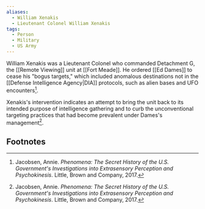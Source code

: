 ```yaml
---
aliases:
  - William Xenakis
  - Lieutenant Colonel William Xenakis
tags:
  - Person
  - Military
  - US Army
---
```

William Xenakis was a Lieutenant Colonel who commanded Detachment G, the [[Remote Viewing]] unit at [[Fort Meade]]. He ordered [[Ed Dames]] to cease his "bogus targets," which included anomalous destinations not in the [[Defense Intelligence Agency|DIA]] protocols, such as alien bases and UFO encounters[^1].

Xenakis's intervention indicates an attempt to bring the unit back to its intended purpose of intelligence gathering and to curb the unconventional targeting practices that had become prevalent under Dames's management[^1].

## Footnotes
[^1]: Jacobsen, Annie. *Phenomena: The Secret History of the U.S. Government's Investigations into Extrasensory Perception and Psychokinesis*. Little, Brown and Company, 2017.
